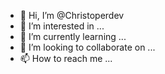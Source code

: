 - 👋 Hi, I’m @Christoperdev
- 👀 I’m interested in ...
- 🌱 I’m currently learning ...
- 💞️ I’m looking to collaborate on ...
- 📫 How to reach me ...

<!---
Christoperdev/Christoperdev is a ✨ special ✨ repository because its `README.md` (this file) appears on your GitHub profile.
You can click the Preview link to take a look at your changes.
--->
